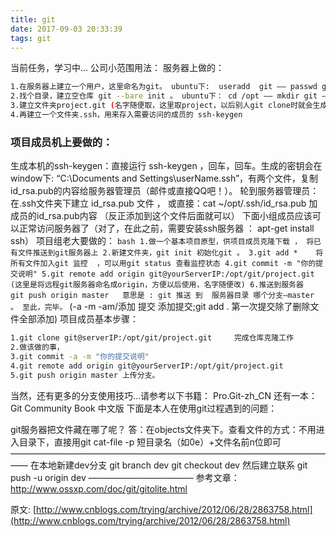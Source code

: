 ```yaml
---
title: git
date: 2017-09-03 20:33:39
tags: git
---
```

当前任务，学习中... 公司小范围用法：  服务器上做的：
``` bash
1.在服务器上建立一个用户，这里命名为git。 ubuntu下:  useradd  git —— passwd git 1 （改密码为1）
2.找个目录，建立空仓库 git --bare init 。 ubuntu下： cd /opt —— mkdir git —— git --bare init
3.建立文件夹project.git (名字随便取，这里取project，以后别人git clone时就会生成project文件夹)。
4.再建立一个文件夹.ssh，用来存入需要访问的成员的 ssh-keygen
```
<!--more-->
### 项目成员机上要做的： 

生成本机的ssh-keygen：直接运行 ssh-keygen ，回车，回车。生成的密钥会在window下: “C:\Documents and Settings\userName\.ssh”，有两个文件，复制id_rsa.pub的内容给服务器管理员（邮件或直接QQ吧！）。
轮到服务器管理员：在.ssh文件夹下建立 id_rsa.pub 文件 ， 或直接：cat ~/opt/.ssh/id_rsa.pub 加成员的id_rsa.pub内容 （反正添加到这个文件后面就可以）
下面小组成员应该可以正常访问服务器了（对了，在此之前，需要安装ssh服务器 ： apt-get install ssh）
项目组老大要做的：
     ``` bash
    1.做一个基本项目原型，供项目成员克隆下载 ， 将已有文件推送到git服务器上
    2.新建文件夹，git init 初始化git 。
    3.git add *    将所有文件加入git 监控  ，可以用git status 查看监控状态
    4.git commit -m "你的提交说明"
    5.git remote add origin git@yourServerIP:/opt/git/project.git    (这里是将远程git服务器命名成origin，方便以后使用，名字随便改)
    6.推送到服务器   git push origin master   意思是 : git 推送 到  服务器目录 哪个分支—master 。 至此，完毕。
    ```
    (-a -m -am/添加 提交 添加提交;git add . 第一次提交除了删除文件全部添加)
项目成员基本步骤：
``` bash
1.git clone git@serverIP:/opt/git/project.git     完成仓库克隆工作
2.做该做的事，
3.git commit -a -m "你的提交说明"
4.git remote add origin git@yourServerIP:/opt/git/project.git
5.git push origin master 上传分支。
```
当然，还有更多的分支使用技巧...请参考以下书籍：
Pro.Git-zh_CN
还有一本：
Git Community Book 中文版
 下面是本人在使用git过程遇到的问题：

git服务器把文件藏在哪了呢？
答：在objects文件夹下。查看文件的方式：不用进入目录下，直接用git cat-file -p 短目录名（如0e）+文件名前n位即可
——————————————————————————————————————
在本地新建dev分支 
git branch dev
git checkout dev
然后建立联系
git push -u origin dev
————————————
参考文章：http://www.ossxp.com/doc/git/gitolite.html

原文: [http://www.cnblogs.com/trying/archive/2012/06/28/2863758.html](http://www.cnblogs.com/trying/archive/2012/06/28/2863758.html)

